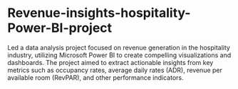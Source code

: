 # Revenue-insights-hospitality-Power-BI-project
Led a data analysis project focused on revenue generation in the hospitality industry, utilizing Microsoft Power BI to create compelling visualizations and dashboards.
The project aimed to extract actionable insights from key metrics such as occupancy rates, average daily rates (ADR), revenue per available room (RevPAR), and other performance indicators.
